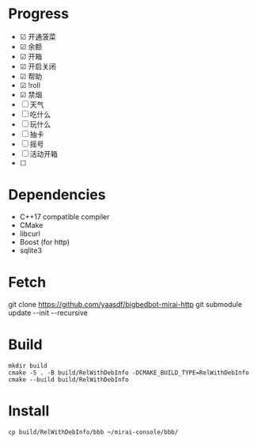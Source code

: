 # Progress
- ☑ 开通菠菜
- ☑ 余额
- ☑ 开箱
- ☑ 开启关闭
- ☑ 帮助
- ☑ !roll
- ☑ 禁烟
- ☐ 天气
- ☐ 吃什么
- ☐ 玩什么
- ☐ 抽卡
- ☐ 摇号
- ☐ 活动开箱
- ☐ 


# Dependencies
- C++17 compatible compiler
- CMake
- libcurl
- Boost (for http)
- sqlite3


# Fetch
git clone https://github.com/yaasdf/bigbedbot-mirai-http
git submodule update --init --recursive


# Build
```shell
mkdir build
cmake -S . -B build/RelWithDebInfo -DCMAKE_BUILD_TYPE=RelWithDebInfo
cmake --build build/RelWithDebInfo
```

# Install
```shell
cp build/RelWithDebInfo/bbb ~/mirai-console/bbb/
```
